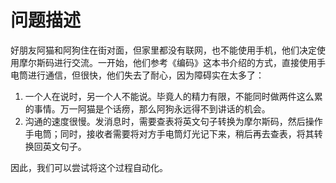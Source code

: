 # 问题描述
好朋友阿猫和阿狗住在街对面，但家里都没有联网，也不能使用手机，他们决定使用摩尔斯码进行交流。一开始，他们参考《编码》这本书介绍的方式，直接使用手电筒进行通信，但很快，他们失去了耐心，因为障碍实在太多了：
1. 一个人在说时，另一个人不能说。毕竟人的精力有限，不能同时做两件这么累的事情。万一阿猫是个话痨，那么阿狗永远得不到讲话的机会。
2. 沟通的速度很慢。发消息时，需要查表将英文句子转换为摩尔斯码，然后操作手电筒；同时，接收者需要将对方手电筒灯光记下来，稍后再去查表，将其转换回英文句子。

因此，我们可以尝试将这个过程自动化。
